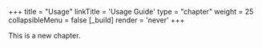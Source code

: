 +++
title = "Usage"
linkTitle = 'Usage Guide'
type = "chapter"
weight = 25
collapsibleMenu = false
[_build]
  render = 'never'
+++

This is a new chapter.